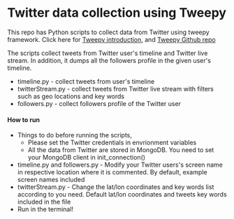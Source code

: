 # Twitter data collection using Tweepy
This repo has Python scripts to collect data from Twitter using tweepy framework. Click here for <a href="http://docs.tweepy.org/en/v3.6.0/getting_started.html"> Tweepy introduction</a>, and <a href="https://github.com/tweepy/tweepy">Tweepy Github repo</a>

The scripts collect tweets from Twitter user's timeline and Twitter live stream. In addition, it dumps all the followers profile in the given user's timeline. 
- timeline.py - collect tweets from user's timeline
- twitterStream.py - collect tweets from Twitter live stream with filters such as geo locations and key words
- followers.py - collect followers profile of the Twitter user

#### How to run
- Things to do before running the scripts,
  - Please set the Twitter credentials in envrionment variables
  - All the data from Twitter are stored in MongoDB. You need to set your MongoDB client in init_connection()
- timeline.py and followers.py - Modify your Twitter users's screen name in respective location where it is commented. By default, example screen names included
- twitterStream.py - Change the lat/lon coordinates and key words list according to you need. Default lat/lon coordinates and tweets key words included in the file
- Run in the terminal!
